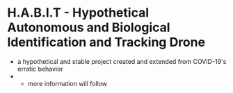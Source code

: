 # H.A.B.I.T - Hypothetical Autonomous and Biological Identification and Tracking Drone
- a hypothetical and stable project created and extended from COVID-19's erratic behavior 
- - more information will follow
